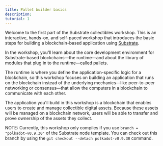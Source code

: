 ```yaml
---
title: Pallet builder basics
description:
tutorial: 1
---
```


Welcome to the first part of the Substrate collectibles workshop.
This is an interactive, hands-on, and self-paced workshop that introduces the basic steps for building a blockchain-based application using [Substrate](https://substrate.io/developers/).

In the workshop, you'll learn about the core development environment for Substrate-based blockchains—the runtime—and about the library of modules that plug in to the runtime—called pallets.

The runtime is where you define the application-specific logic for a blockchain, so this workshop focuses on building an application that runs on the blockchain instead of the underlying mechanics—like peer-to-peer networking or consensus—that allow the computers in a blockchain to communicate with each other.

The application you'll build in this workshop is a blockchain that enables users to create and manage collectible digital assets.
Because these assets will be managed on a blockchain network, users will be able to transfer and prove ownership of the assets they collect.

NOTE: Currently, this workshop only compiles if you use `branch = "polkadot-v0.9.30"` of the Substrate node template. You can check out this branch by using the `git checkout --detach polkadot-v0.9.30` command.